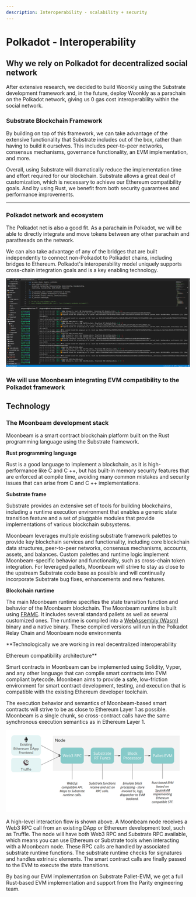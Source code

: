 ```yaml
---
description: Interoperability - scalability + security
---
```


# Polkadot - Interoperability

## **Why we rely on Polkadot for decentralized social network** 

After extensive research, we decided to build Woonkly using the Substrate development framework and, in the future, deploy Woonkly as a parachain on the Polkadot network, giving us 0 gas cost interoperability within the social network.  


### **Substrate Blockchain Framework** 

By building on top of this framework, we can take advantage of the extensive functionality that Substrate includes out of the box, rather than having to build it ourselves. This includes peer-to-peer networks, consensus mechanisms, governance functionality, an EVM implementation, and more.  
  
Overall, using Substrate will dramatically reduce the implementation time and effort required for our blockchain. Substrate allows a great deal of customization, which is necessary to achieve our Ethereum compatibility goals. And by using Rust, we benefit from both security guarantees and performance improvements.  
****

### **Polkadot network and ecosystem** 

The Polkadot net is also a good fit. As a parachain in Polkadot, we will be able to directly integrate and move tokens between any other parachain and parathreads on the network.  
  
We can also take advantage of any of the bridges that are built independently to connect non-Polkadot to Polkadot chains, including bridges to Ethereum. Polkadot's interoperability model uniquely supports cross-chain integration goals and is a key enabling technology.

![Testnet Woonkly in Polkadot running on Substrate - Rust](.gitbook/assets/image%20%2828%29.png)

### **We will use Moonbeam integrating EVM compatibility to the Polkadot framework** 

## **Technology** 

### **The Moonbeam development stack** 

Moonbeam is a smart contract blockchain platform built on the Rust programming language using the Substrate framework.  
  
**Rust programming language**  
  
Rust is a good language to implement a blockchain, as it is high-performance like C and C ++, but has built-in memory security features that are enforced at compile time, avoiding many common mistakes and security issues that can arise from C and C ++ implementations.  
  
**Substrate frame**

Substrate provides an extensive set of tools for building blockchains, including a runtime execution environment that enables a generic state transition feature and a set of pluggable modules that provide implementations of various blockchain subsystems.  
  
Moonbeam leverages multiple existing substrate framework palettes to provide key blockchain services and functionality, including core blockchain data structures, peer-to-peer networks, consensus mechanisms, accounts, assets, and balances. Custom palettes and runtime logic implement Moonbeam-specific behavior and functionality, such as cross-chain token integration. For leveraged pallets, Moonbeam will strive to stay as close to the upstream Substrate code base as possible and will continually incorporate Substrate bug fixes, enhancements and new features.

**Blockchain runtime**  
  
The main Moonbeam runtime specifies the state transition function and behavior of the Moonbeam blockchain. The Moonbeam runtime is built using [FRAME](https://docs.moonbeam.network/resources/glossary/#substrate-frame-pallets). It includes several standard pallets as well as several customized ones. The runtime is compiled into a [WebAssembly \(Wasm\)](https://docs.moonbeam.network/resources/glossary/#webassemblywasm) binary and a native binary. These compiled versions will run in the Polkadot Relay Chain and Moonbeam node environments  
  
**Technologically we are working in real decentralized interoperability  
  
Ethereum compatibility architecture**  
  
Smart contracts in Moonbeam can be implemented using Solidity, Vyper, and any other language that can compile smart contracts into EVM compliant bytecode. Moonbean aims to provide a safe, low-friction environment for smart contract development, testing, and execution that is compatible with the existing Ethereum developer toolchain.  
  
The execution behavior and semantics of Moonbeam-based smart contracts will strive to be as close to Ethereum Layer 1 as possible. Moonbeam is a single chunk, so cross-contract calls have the same synchronous execution semantics as in Ethereum Layer 1. 

![Diagram showing interactions possible thanks to Moonbeam&apos;s Ethereum support](.gitbook/assets/image%20%2858%29.png)

A high-level interaction flow is shown above. A Moonbeam node receives a Web3 RPC call from an existing DApp or Ethereum development tool, such as Truffle. The node will have both Web3 RPC and Substrate RPC available, which means you can use Ethereum or Substrate tools when interacting with a Moonbeam node. These RPC calls are handled by associated substrate runtime functions. The substrate runtime checks for signatures and handles extrinsic elements. The smart contract calls are finally passed to the EVM to execute the state transitions.  
  
By basing our EVM implementation on Substrate Pallet-EVM, we get a full Rust-based EVM implementation and support from the Parity engineering team.  


